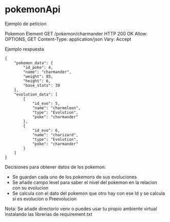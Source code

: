 # pokemonApi

Ejemplo de peticion

Pokemon Element
GET /pokemon/charmander
HTTP 200 OK
Allow: OPTIONS, GET
Content-Type: application/json
Vary: Accept


Ejemplo respuesta 
```
{
    "pokemon_data": {
        "id_poke": 4,
        "name": "charmander",
        "weight": 85,
        "height": 6,
        "base_stats": 39
    },
    "evolution_data": [
        {
            "id_evo": 5,
            "name": "charmeleon",
            "type": "Evolution",
            "poke": "charmander"
        },
        {
            "id_evo": 6,
            "name": "charizard",
            "type": "Evolution",
            "poke": "charmander"
        }
    ]
}
```
Decisiones para obtener datos de los pokemon:

*   Se guardan cada uno de los pokemons de sus evoluciones
*   Se añade campo level para saber el nivel del pokemon en la relacion con su evolucion
*   Se calcula con el dato del pokemon que otro hay con ese Id y se calcula si es evolucion o Preevolucion

Nota: Se añade directorio venv o puedes usar tu propio ambiente virtual instalando las librerias de requirement.txt

